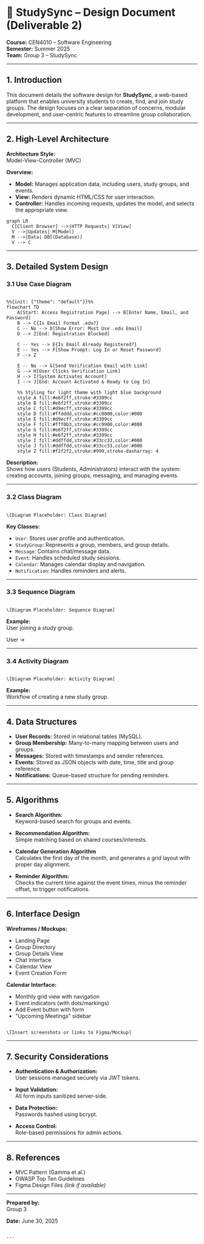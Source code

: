 # 📘 StudySync – Design Document (Deliverable 2)

**Course:** CEN4010 – Software Engineering  
**Semester:** Summer 2025  
**Team:** Group 3 – StudySync  

---

## 1. Introduction

This document details the software design for **StudySync**, a web-based platform that enables university students to create, find, and join study groups. The design focuses on a clear separation of concerns, modular development, and user-centric features to streamline group collaboration.

---

## 2. High-Level Architecture

**Architecture Style:**  
Model-View-Controller (MVC)

**Overview:**

- **Model:** Manages application data, including users, study groups, and events.
- **View:** Renders dynamic HTML/CSS for user interaction.
- **Controller:** Handles incoming requests, updates the model, and selects the appropriate view.

```mermaid
graph LR
  C[Client Browser] -->|HTTP Requests| V[View]
  V -->|Updates| M[Model]
  M -->|Data| DB[(Database)]
  V --> C
```


---

## 3. Detailed System Design

### 3.1 Use Case Diagram

``` mermaid

%%{init: {"theme": "default"}}%%
flowchart TD
    A[Start: Access Registration Page] --> B[Enter Name, Email, and Password]
    B --> C{Is Email Format .edu?}
    C -- No --> D[Show Error: Must Use .edu Email]
    D --> Z[End: Registration Blocked]

    C -- Yes --> E{Is Email Already Registered?}
    E -- Yes --> F[Show Prompt: Log In or Reset Password]
    F --> Z

    E -- No --> G[Send Verification Email with Link]
    G --> H[User Clicks Verification Link]
    H --> I[System Activates Account]
    I --> J[End: Account Activated & Ready to Log In]

    %% Styling for light theme with light blue background
    style A fill:#e6f2ff,stroke:#3399cc
    style B fill:#e6f2ff,stroke:#3399cc
    style C fill:#d9ecff,stroke:#3399cc
    style D fill:#ffdddd,stroke:#cc0000,color:#000
    style E fill:#d9ecff,stroke:#3399cc
    style F fill:#fff0b3,stroke:#cc9900,color:#000
    style G fill:#e6f2ff,stroke:#3399cc
    style H fill:#e6f2ff,stroke:#3399cc
    style I fill:#ddffdd,stroke:#33cc33,color:#000
    style J fill:#ddffdd,stroke:#33cc33,color:#000
    style Z fill:#f2f2f2,stroke:#999,stroke-dasharray: 4
```

**Description:**  
Shows how users (Students, Administrators) interact with the system: creating accounts, joining groups, messaging, and managing events.

---

### 3.2 Class Diagram

```

\[Diagram Placeholder: Class Diagram]

```

**Key Classes:**

- `User`: Stores user profile and authentication.
- `StudyGroup`: Represents a group, members, and group details.
- `Message`: Contains chat/message data.
- `Event`: Handles scheduled study sessions.
- `Calendar`: Manages calendar display and navigation.
- `Notification`: Handles reminders and alerts.

---

### 3.3 Sequence Diagram

```

\[Diagram Placeholder: Sequence Diagram]

```

**Example:**  
User joining a study group.

User ->

---

### 3.4 Activity Diagram

```

\[Diagram Placeholder: Activity Diagram]

```

**Example:**  
Workflow of creating a new study group.

---

## 4. Data Structures

- **User Records:** Stored in relational tables (MySQL).
- **Group Membership:** Many-to-many mapping between users and groups.
- **Messages:** Stored with timestamps and sender references.
- **Events:** Stored as JSON objects with date, time, title and group reference.
- **Notifications:** Queue-based structure for pending reminders.

---

## 5. Algorithms

- **Search Algorithm:**  
  Keyword-based search for groups and events.

- **Recommendation Algorithm:**  
  Simple matching based on shared courses/interests.

- **Calendar Generation Algorithm**  
  Calculates the first day of the month, and generates a grid layout with proper day alignment.

- **Reminder Algorithm:**  
  Checks the current time against the event times, minus the reminder offset, to trigger notifications. 
  
---

## 6. Interface Design

**Wireframes / Mockups:**

- Landing Page
- Group Directory
- Group Details View
- Chat Interface
- Calendar View
- Event Creation Form

**Calendar Interface:**
- Monthly grid view with navigation
- Event indicators (with dots/markings)
- Add Event button with form
- "Upcoming Meetings" sidebar
  
```

\[Insert screenshots or links to Figma/Mockup]

```

---

## 7. Security Considerations

- **Authentication & Authorization:**  
  User sessions managed securely via JWT tokens.

- **Input Validation:**  
  All form inputs sanitized server-side.

- **Data Protection:**  
  Passwords hashed using bcrypt.

- **Access Control:**  
  Role-based permissions for admin actions.

---

## 8. References

- MVC Pattern (Gamma et al.)
- OWASP Top Ten Guidelines
- Figma Design Files *(link if available)*

---

**Prepared by:**  
Group 3  

**Date:** June 30, 2025
```

---


